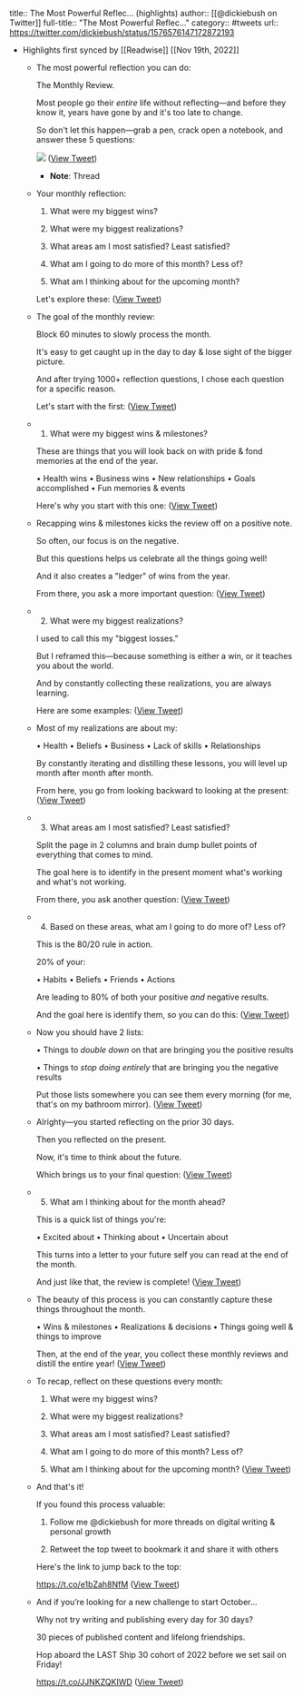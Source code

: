 title:: The Most Powerful Reflec... (highlights)
author:: [[@dickiebush on Twitter]]
full-title:: "The Most Powerful Reflec..."
category:: #tweets
url:: https://twitter.com/dickiebush/status/1576576147172872193

- Highlights first synced by [[Readwise]] [[Nov 19th, 2022]]
	- The most powerful reflection you can do:
	  
	  The Monthly Review.
	  
	  Most people go their *entire* life without reflecting—and before they know it, years have gone by and it's too late to change.
	  
	  So don't let this happen—grab a pen, crack open a notebook, and answer these 5 questions: 
	  
	  ![](https://pbs.twimg.com/media/FeEfpd-XgAgsCbk.jpg) ([View Tweet](https://twitter.com/dickiebush/status/1576576147172872193))
		- **Note**: Thread
	- Your monthly reflection:
	  
	  1. What were my biggest wins?
	  
	  2. What were my biggest realizations?
	  
	  3. What areas am I most satisfied? Least satisfied?
	  
	  4. What am I going to do more of this month? Less of?
	  
	  5. What am I thinking about for the upcoming month?
	  
	  Let's explore these: ([View Tweet](https://twitter.com/dickiebush/status/1576576153359368192))
	- The goal of the monthly review:
	  
	  Block 60 minutes to slowly process the month.
	  
	  It's easy to get caught up in the day to day & lose sight of the bigger picture.
	  
	  And after trying 1000+ reflection questions, I chose each question for a specific reason.
	  
	  Let's start with the first: ([View Tweet](https://twitter.com/dickiebush/status/1576576158451343360))
	- 1. What were my biggest wins & milestones?
	  
	  These are things that you will look back on with pride & fond memories at the end of the year.
	  
	  • Health wins
	  • Business wins
	  • New relationships
	  • Goals accomplished
	  • Fun memories & events
	  
	  Here's why you start with this one: ([View Tweet](https://twitter.com/dickiebush/status/1576576163538997251))
	- Recapping wins & milestones kicks the review off on a positive note.
	  
	  So often, our focus is on the negative.
	  
	  But this questions helps us celebrate all the things going well!
	  
	  And it also creates a "ledger" of wins from the year.
	  
	  From there, you ask a more important question: ([View Tweet](https://twitter.com/dickiebush/status/1576576168635109382))
	- 2. What were my biggest realizations?
	  
	  I used to call this my "biggest losses."
	  
	  But I reframed this—because something is either a win, or it teaches you about the world.
	  
	  And by constantly collecting these realizations, you are always learning.
	  
	  Here are some examples: ([View Tweet](https://twitter.com/dickiebush/status/1576576173680852992))
	- Most of my realizations are about my:
	  
	  • Health
	  • Beliefs
	  • Business
	  • Lack of skills
	  • Relationships
	  
	  By constantly iterating and distilling these lessons, you will level up month after month after month.
	  
	  From here, you go from looking backward to looking at the present: ([View Tweet](https://twitter.com/dickiebush/status/1576576178844049414))
	- 3. What areas am I most satisfied? Least satisfied?
	  
	  Split the page in 2 columns and brain dump bullet points of everything that comes to mind.
	  
	  The goal here is to identify in the present moment what's working and what's not working.
	  
	  From there, you ask another question: ([View Tweet](https://twitter.com/dickiebush/status/1576576183847845890))
	- 4. Based on these areas, what am I going to do more of? Less of?
	  
	  This is the 80/20 rule in action.
	  
	  20% of your:
	  
	  • Habits
	  • Beliefs
	  • Friends
	  • Actions
	  
	  Are leading to 80% of both your positive *and* negative results.
	  
	  And the goal here is identify them, so you can do this: ([View Tweet](https://twitter.com/dickiebush/status/1576576188839088134))
	- Now you should have 2 lists:
	  
	  • Things to *double down* on that are bringing you the positive results
	  
	  • Things to *stop doing entirely* that are bringing you the negative results
	  
	  Put those lists somewhere you can see them every morning (for me, that's on my bathroom mirror). ([View Tweet](https://twitter.com/dickiebush/status/1576576193834401795))
	- Alrighty—you started reflecting on the prior 30 days.
	  
	  Then you reflected on the present.
	  
	  Now, it's time to think about the future.
	  
	  Which brings us to your final question: ([View Tweet](https://twitter.com/dickiebush/status/1576576198905368576))
	- 5. What am I thinking about for the month ahead?
	  
	  This is a quick list of things you're:
	  
	  • Excited about
	  • Thinking about
	  • Uncertain about
	  
	  This turns into a letter to your future self you can read at the end of the month.
	  
	  And just like that, the review is complete! ([View Tweet](https://twitter.com/dickiebush/status/1576576204026650624))
	- The beauty of this process is you can constantly capture these things throughout the month.
	  
	  • Wins & milestones
	  • Realizations & decisions
	  • Things going well & things to improve
	  
	  Then, at the end of the year, you collect these monthly reviews and distill the entire year! ([View Tweet](https://twitter.com/dickiebush/status/1576576209059778565))
	- To recap, reflect on these questions every month:
	  
	  1. What were my biggest wins?
	  
	  2. What were my biggest realizations?
	  
	  3. What areas am I most satisfied? Least satisfied?
	  
	  4. What am I going to do more of this month? Less of?
	  
	  5. What am I thinking about for the upcoming month? ([View Tweet](https://twitter.com/dickiebush/status/1576576214046842880))
	- And that's it!
	  
	  If you found this process valuable:
	  
	  1. Follow me @dickiebush for more threads on digital writing & personal growth
	  
	  2. Retweet the top tweet to bookmark it and share it with others
	  
	  Here's the link to jump back to the top:
	  
	  https://t.co/e1bZah8NfM ([View Tweet](https://twitter.com/dickiebush/status/1576577922382471168))
	- And if you’re looking for a new challenge to start October…
	  
	  Why not try writing and publishing every day for 30 days?
	  
	  30 pieces of published content and lifelong friendships. 
	  
	  Hop aboard the LAST Ship 30 cohort of 2022 before we set sail on Friday!
	  
	  https://t.co/JJNKZQKIWD ([View Tweet](https://twitter.com/dickiebush/status/1576610652420198400))